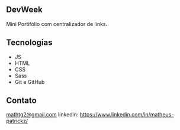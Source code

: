 ## DevWeek

Mini Portifólio com centralizador de links.

## Tecnologias 

- JS
- HTML
- CSS
- Sass
- Git e GitHub

## Contato

mathtg2@gmail.com
linkedin: https://www.linkedin.com/in/matheus-patrickz/